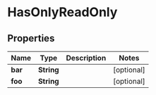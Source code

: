 # HasOnlyReadOnly

## Properties
Name | Type | Description | Notes
------------ | ------------- | ------------- | -------------
**bar** | **String** |  |  [optional]
**foo** | **String** |  |  [optional]
